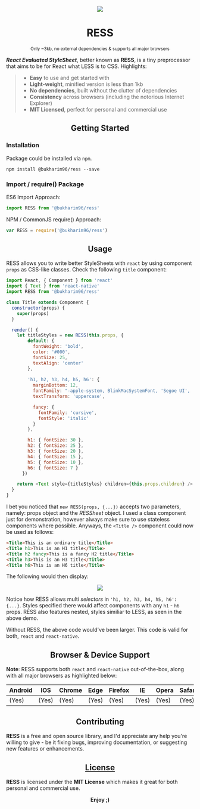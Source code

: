 <p align="center">
	<img src="https://raw.githubusercontent.com/bukharim96/ress/master/resources/ress-logo@62.18percent.png">
</p>

<h1 align="center">RESS</h1>

<p align="center">
	<small>Only ~3kb, no external dependencies &amp; supports all major browsers</small>
</p>

***React Evaluated StyleSheet***, better known as **RESS**, is a tiny preprocessor that aims to be for React what LESS is to CSS. Highlights:

> - **Easy** to use and get started with
> - **Light-weight**, minified version is less than 1kb
> - **No dependencies**, built without the clutter of dependencies
> - **Consistency** across browsers (including the notorious Internet Explorer)
> - **MIT Licensed**, perfect for personal and commercial use

<h2 align="center">Getting Started</h2>

### Installation

Package could be installed via `npm`.

```
npm install @bukharim96/ress --save
```

### Import / require() Package

ES6 Import Approach:

```javascript
import RESS from '@bukharim96/ress'
```

NPM / CommonJS require() Approach:

```javascript
var RESS = require('@bukharim96/ress')
```

<h2 align="center">Usage</h2>

RESS allows you to write better StyleSheets with `react` by using component `props` as CSS-like classes. Check the following `title` component:

```javascript
import React, { Component } from 'react'
import { Text } from 'react-native'
import RESS from '@bukharim96/ress'

class Title extends Component {
  constructor(props) {
    super(props)
  }

  render() {
    let titleStyles = new RESS(this.props, {
        default: {
          fontWeight: 'bold',
          color: '#000',
          fontSize: 25,
          textAlign: 'center'
        },
        
        'h1, h2, h3, h4, h5, h6': {
          marginBottom: 12,
          fontFamily: "-apple-system, BlinkMacSystemFont, 'Segoe UI', 'Ubuntu', 'Helvetica Neue', sans-serif",
          textTransform: 'uppercase',

          fancy: {
            fontFamily: 'cursive',
            fontStyle: 'italic'
          }
        },

        h1: { fontSize: 30 },
        h2: { fontSize: 25 },
        h3: { fontSize: 20 },
        h4: { fontSize: 15 },
        h5: { fontSize: 10 },
        h6: { fontSize: 7 }
      })

    return <Text style={titleStyles} children={this.props.children} />
  }
}
```

I bet you noticed that `new RESS(props, {...})` accepts two parameters, namely: props object and the *RESSheet* object. I used a class component just for demonstration, however always make sure to use stateless components where possible. Anyways, the `<Title />` component could now be used as follows:

```html
<Title>This is an ordinary title</Title>
<Title h1>This is an H1 title</Title>
<Title h2 fancy>This is a fancy H2 title</Title>
<Title h3>This is an H3 title</Title>
<Title h6>This is an H6 title</Title>
```

The following would then display:

<p align="center">
	<img src="https://raw.githubusercontent.com/bukharim96/ress/master/resources/ress-001.png">
</p>

Notice how RESS allows multi *selectors* in `'h1, h2, h3, h4, h5, h6': {...}`. Styles specified there would affect components with any `h1` - `h6` props. RESS also features nested, styles similiar to LESS, as seen in the above demo.

Without RESS, the above code would've been larger. This code is valid for both, `react` and `react-native`.

<h2 align="center">Browser &amp; Device Support</h2>

**Note**: RESS supports both `react` and `react-native` out-of-the-box, along with all major browsers as highlighted below:

| Android | IOS   | Chrome | Edge  | Firefox | IE    | Opera | Safari|
|---------|-------|--------|-------|---------|-------|-------|-------|
| (Yes)   | (Yes) | (Yes)  | (Yes) | (Yes)   | (Yes) | (Yes) | (Yes) |

<h2 align="center">Contributing</h2>

**RESS** is a free and open source library, and I'd appreciate any help you're willing to give - be it fixing bugs, improving documentation, or suggesting new features or enhancements.

<h2 align="center"><a href="https://github.com/bukharim96/ress/blob/master/LICENSE">License</a></h2>

**RESS** is licensed under the **MIT License** which makes it great for both personal and commercial use.

<p align="center"><strong>Enjoy</i> ;)</strong></p>